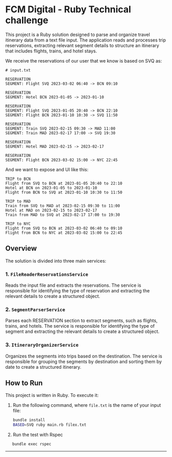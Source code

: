 # FCM Digital - Ruby Technical challenge

This project is a Ruby solution designed to parse and organize travel itinerary data from a text file input. The application reads and processes trip reservations, extracting relevant segment details to structure an itinerary that includes flights, trains, and hotel stays.

We receive the reservations of our user that we know is based on SVQ as:
```
# input.txt

RESERVATION
SEGMENT: Flight SVQ 2023-03-02 06:40 -> BCN 09:10

RESERVATION
SEGMENT: Hotel BCN 2023-01-05 -> 2023-01-10

RESERVATION
SEGMENT: Flight SVQ 2023-01-05 20:40 -> BCN 22:10
SEGMENT: Flight BCN 2023-01-10 10:30 -> SVQ 11:50

RESERVATION
SEGMENT: Train SVQ 2023-02-15 09:30 -> MAD 11:00
SEGMENT: Train MAD 2023-02-17 17:00 -> SVQ 19:30

RESERVATION
SEGMENT: Hotel MAD 2023-02-15 -> 2023-02-17

RESERVATION
SEGMENT: Flight BCN 2023-03-02 15:00 -> NYC 22:45
```

And we want to expose and UI like this:

```
TRIP to BCN
Flight from SVQ to BCN at 2023-01-05 20:40 to 22:10
Hotel at BCN on 2023-01-05 to 2023-01-10
Flight from BCN to SVQ at 2023-01-10 10:30 to 11:50

TRIP to MAD
Train from SVQ to MAD at 2023-02-15 09:30 to 11:00
Hotel at MAD on 2023-02-15 to 2023-02-17
Train from MAD to SVQ at 2023-02-17 17:00 to 19:30

TRIP to NYC
Flight from SVQ to BCN at 2023-03-02 06:40 to 09:10
Flight from BCN to NYC at 2023-03-02 15:00 to 22:45
```

## Overview

The solution is divided into three main services:

### 1. `FileReaderReservationsService`

Reads the input file and extracts the reservations. The service is responsible for identifying the type of reservation and extracting the relevant details to create a structured object.

### 2. `SegmentParserService`

Parses each RESERVATION section to extract segments, such as flights, trains, and hotels. The service is responsible for identifying the type of segment and extracting the relevant details to create a structured object.

### 3. `ItineraryOrganizerService`

Organizes the segments into trips based on the destination. The service is responsible for grouping the segments by destination and sorting them by date to create a structured itinerary.

## How to Run

This project is written in Ruby. To execute it:

1. Run the following command, where `file.txt` is the name of your input file:

   ```bash
   bundle install
   BASED=SVQ ruby main.rb filex.txt
   ```
2. Run the test with Rspec
```bash
   bundle exec rspec
   ```
---
